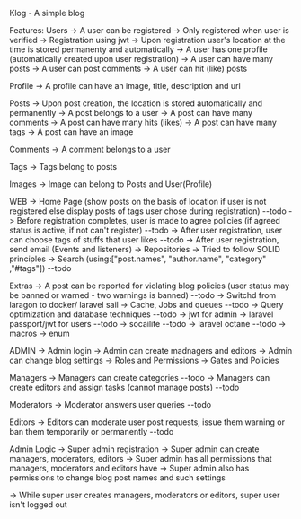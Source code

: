 Klog - A simple blog

Features:
Users
-> A user can be registered
-> Only registered when user is verified
-> Registration using jwt
-> Upon registration user's location at the time is stored permanenty and automatically
-> A user has one profile (automatically created upon user registration)
-> A user can have many posts
-> A user can post comments
-> A user can hit (like) posts

Profile
-> A profile can have an image, title, description and url

Posts
-> Upon post creation, the location is stored automatically and permanently
-> A post belongs to a user
-> A post can have many comments
-> A post can have many hits (likes)
-> A post can have many tags
-> A post can have an image

Comments
-> A comment belongs to a user

Tags
-> Tags belong to posts

Images
-> Image can belong to Posts and User(Profile)

WEB
-> Home Page (show posts on the basis of location if user is not registered else display posts of tags user chose during registration) --todo
-> Before registration completes, user is made to agree policies (if agreed status is active, if not can't register) --todo
-> After user registration, user can choose tags of stuffs that user likes --todo
-> After user registration, send email (Events and listeners)
-> Repositories
-> Tried to follow SOLID principles
-> Search (using:["post.names", "author.name", "category" ,"#tags"]) --todo

Extras
-> A post can be reported for violating blog policies (user status may be banned or warned - two warnings is banned) --todo
-> Switchd from laragon to docker/ laravel sail
-> Cache, Jobs and queues --todo
-> Query optimization and database techniques --todo
-> jwt for admin
-> laravel passport/jwt for users --todo
-> socailite --todo
-> laravel octane --todo
-> macros
-> enum

ADMIN
-> Admin login
-> Admin can create madnagers and editors
-> Admin can change blog settings
-> Roles and Permissions
-> Gates and Policies

Managers
-> Managers can create categories --todo
-> Managers can create editors and assign tasks (cannot manage posts) --todo

Moderators
-> Moderator answers user queries --todo

Editors
-> Editors can moderate user post requests, issue them warning or ban them temporarily or permanently  --todo

Admin Logic
-> Super admin registration
-> Super admin can create managers, moderators, editors
-> Super admin has all permissions that managers, moderators and editors have
-> Super admin also has permissions to change blog post names and such settings

-> While super user creates managers, moderators or editors, super user isn't logged out